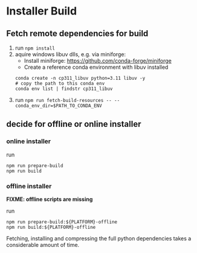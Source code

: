 # Installer Build

## Fetch remote dependencies for build

1. run `npm install`
2. aquire windows libuv dlls, e.g. via miniforge:
   - Install miniforge: https://github.com/conda-forge/miniforge
   - Create a reference conda environment with libuv installed
   ```
   conda create -n cp311_libuv python=3.11 libuv -y
   # copy the path to this conda env
   conda env list | findstr cp311_libuv
   ```
3. run `npm run fetch-build-resources -- --conda_env_dir=$PATH_TO_CONDA_ENV`

## decide for offline or online installer

### online installer

run

```
npm run prepare-build
npm run build
```

### offline installer

**FIXME: offline scripts are missing**

run

```
npm run prepare-build:${PLATFORM}-offline
npm run build:${PLATFORM}-offline
```

Fetching, installing and compressing the full python dependencies takes a considerable amount of time.
